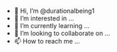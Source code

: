 - 👋 Hi, I’m @durationalbeing1
- 👀 I’m interested in ...
- 🌱 I’m currently learning ...
- 💞️ I’m looking to collaborate on ...
- 📫 How to reach me ...
 
<!-- HELLO ... WASSUP.. HOW'S EVERYONE DOING? IM ROBERT"ORFIN"SAENZ. HOW WE GOING TO SHOW HOW FAKE WE ARE NOT AND UTILIZE TECHNOLOGY & INTELLIGENCE THROUGH OUR PRESENCE TO BUILD A BETTER SOCIETY? 
durationalbeing1/durationalbeing1 is a ✨ special ✨ repository because its `README.md` (this file) appears on your GitHub profile.
You can click the Preview link to take a look at your changes.
--->
